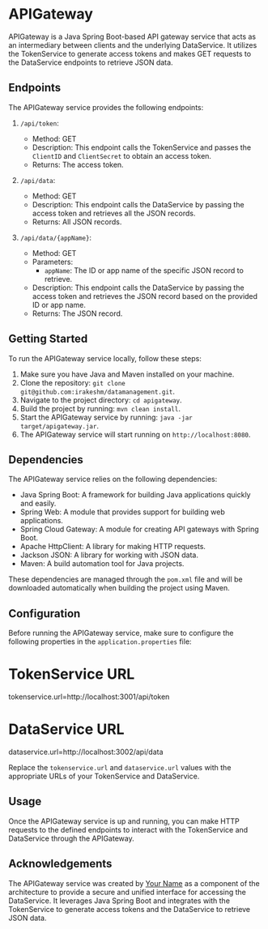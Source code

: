 # APIGateway

APIGateway is a Java Spring Boot-based API gateway service that acts as an intermediary between clients and the underlying DataService. It utilizes the TokenService to generate access tokens and makes GET requests to the DataService endpoints to retrieve JSON data.

## Endpoints

The APIGateway service provides the following endpoints:

1. `/api/token`:
   - Method: GET
   - Description: This endpoint calls the TokenService and passes the `ClientID` and `ClientSecret` to obtain an access token.
   - Returns: The access token.

2. `/api/data`:
   - Method: GET
   - Description: This endpoint calls the DataService by passing the access token and retrieves all the JSON records.
   - Returns: All JSON records.

3. `/api/data/{appName}`:
   - Method: GET
   - Parameters:
     - `appName`: The ID or app name of the specific JSON record to retrieve.
   - Description: This endpoint calls the DataService by passing the access token and retrieves the JSON record based on the provided ID or app name.
   - Returns: The JSON record.

## Getting Started

To run the APIGateway service locally, follow these steps:

1. Make sure you have Java and Maven installed on your machine.
2. Clone the repository: `git clone git@github.com:irakeshm/datamanagement.git`.
3. Navigate to the project directory: `cd apigateway`.
4. Build the project by running: `mvn clean install`.
5. Start the APIGateway service by running: `java -jar target/apigateway.jar`.
6. The APIGateway service will start running on `http://localhost:8080`.

## Dependencies

The APIGateway service relies on the following dependencies:

- Java Spring Boot: A framework for building Java applications quickly and easily.
- Spring Web: A module that provides support for building web applications.
- Spring Cloud Gateway: A module for creating API gateways with Spring Boot.
- Apache HttpClient: A library for making HTTP requests.
- Jackson JSON: A library for working with JSON data.
- Maven: A build automation tool for Java projects.

These dependencies are managed through the `pom.xml` file and will be downloaded automatically when building the project using Maven.

## Configuration

Before running the APIGateway service, make sure to configure the following properties in the `application.properties` file:

# TokenService URL
tokenservice.url=http://localhost:3001/api/token

# DataService URL
dataservice.url=http://localhost:3002/api/data

Replace the `tokenservice.url` and `dataservice.url` values with the appropriate URLs of your TokenService and DataService.

## Usage

Once the APIGateway service is up and running, you can make HTTP requests to the defined endpoints to interact with the TokenService and DataService through the APIGateway.



## Acknowledgements

The APIGateway service was created by [Your Name](https://github.com/irakeshm/) as a component of the architecture to provide a secure and unified interface for accessing the DataService. It leverages Java Spring Boot and integrates with the TokenService to generate access tokens and the DataService to retrieve JSON data.
